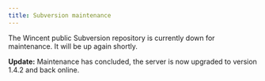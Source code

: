 ```yaml
---
title: Subversion maintenance
---
```


The Wincent public Subversion repository is currently down for maintenance. It will be up again shortly.

**Update:** Maintenance has concluded, the server is now upgraded to version 1.4.2 and back online.
